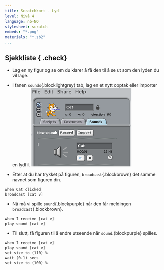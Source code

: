 ```yaml
---
title: Scratchkort - Lyd
level: Nivå 4
language: nb-NO
stylesheet: scratch
embeds: "*.png"
materials: "*.sb2"
...
```


## Sjekkliste { .check}

+ Lag en ny figur og se om du klarer å få den til å se ut som den lyden du vil lage.

+ I fanen `sounds`{.blocklightgrey} tab, lag en et nytt opptak eller importer en lydfil.
  ![cat sound sample](sound-sample.png)

+ Etter at du har trykket på figuren, `broadcast`{.blockbrown} det samme navnet som figuren
  din.
```blocks
when Cat clicked
broadcast [cat v]
```
+ Nå må vi spille `sound`{.blockpurple} når den får meldingen
  `broadcast`{.blockbrown}.
```blocks
when I receive [cat v]
play sound [cat v]
```

+ Til slutt, få figuren til å endre utseende når `sound`.{blockpurple}
  spilles.
```blocks
when I receive [cat v]
play sound [cat v]
set size to (110) %
wait (0.1) secs
set size to (100) %
```
